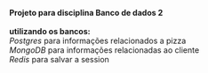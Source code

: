 **Projeto para disciplina Banco de dados 2**
<br>
<br>
**utilizando os bancos:**
<br>
_Postgres_ para informações relacionados a pizza
<br>
_MongoDB_ para informações relacionadas ao cliente
<br>
_Redis_ para salvar a session